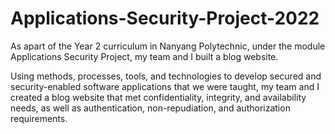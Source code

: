 # Applications-Security-Project-2022

As apart of the Year 2 curriculum in Nanyang Polytechnic, under the module Applications Security Project, my team and I built a blog website.

Using methods, processes, tools, and technologies to develop secured and security-enabled software applications that we were taught, my team and I created a blog website that met confidentiality, integrity, and availability needs, as well as authentication, non-repudiation, and authorization requirements.
